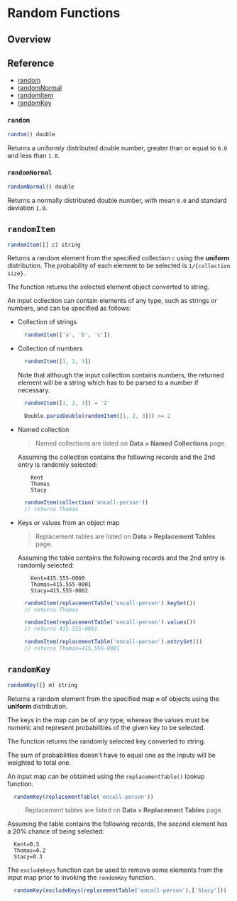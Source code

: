 # Random Functions

## Overview


## Reference

* [random](#random)
* [randomNormal](#randomnormal)
* [randomItem](#randomitem)
* [randomKey](#randomkey)

### `random`

```javascript
random() double
```
Returns a uniformly distributed double number, greater than or equal to `0.0` and less than `1.0`.

### `randomNormal`

```javascript
randomNormal() double
```

Returns a normally distributed double number, with mean `0.0` and standard deviation `1.0`.

## `randomItem` 

```javascript
randomItem([] c) string
```

Returns a random element from the specified collection `c` using the **uniform** distribution. The probability of each element to be selected is `1/{collection size}`.

The function returns the selected element object converted to string.

An input collection can contain elements of any type, such as strings or numbers, and can be specified as follows:

* Collection of strings

	```javascript
	  randomItem(['a', 'b', 'c'])
	```

* Collection of numbers

	```javascript
	  randomItem([1, 2, 3])
	```

	Note that although the input collection contains numbers, the returned element will be a string which has to be parsed to a number if necessary.

	```javascript
	  randomItem([1, 2, 3]) = '2'
	```

	```javascript
	  Double.parseDouble(randomItem([1, 2, 3])) >= 2
	```

* Named collection

	> Named collections are listed on **Data > Named Collections** page.

	Assuming the collection contains the following records and the 2nd entry is randomly selected:

	```
		Kent
		Thomas
		Stacy
	```

	```javascript
	  randomItem(collection('oncall-person'))
	  // returns Thomas
	```

* Keys or values from an object map

	> Replacement tables are listed on **Data > Replacement Tables** page.

	Assuming the table contains the following records and the 2nd entry is randomly selected:

	```
		Kent=415.555-0000
		Thomas=415.555-0001
		Stacy=415.555-0002
	```

	```javascript
	  randomItem(replacementTable('oncall-person').keySet())
	  // returns Thomas
	```

	```javascript
	  randomItem(replacementTable('oncall-person').values())
	  // returns 415.555-0001
	```

	```javascript
	  randomItem(replacementTable('oncall-person').entrySet())
	  // returns Thomas=415.555-0001
	```

## `randomKey` 

```javascript
randomKey({} m) string
```

Returns a random element from the specified map `m` of objects using the **uniform** distribution.

The keys in the map can be of any type, whereas the values must be numeric and represent probabilities of the given key to be selected.

The function returns the randomly selected key converted to string.

The sum of probabilities doesn't have to equal one as the inputs will be weighted to total one.

An input map can be obtained using the `replacementTable()` lookup function.


```javascript
  randomKey(replacementTable('oncall-person'))
```

> Replacement tables are listed on **Data > Replacement Tables** page.

Assuming the table contains the following records, the second element has a 20% chance of being selected:

```
  Kent=0.5
  Thomas=0.2
  Stacy=0.3
```

The `excludeKeys` function can be used to remove some elements from the input map prior to invoking the `randomKey` function.	

```javascript
  randomKey(excludeKeys(replacementTable('oncall-person'),['Stacy']))
```
